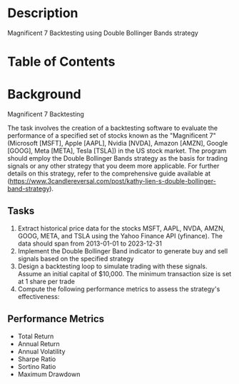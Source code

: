 # Description

Magnificent 7 Backtesting using Double Bollinger Bands strategy

# Table of Contents

# Background

Magnificent 7 Backtesting

The task involves the creation of a backtesting software to evaluate the performance of a specified set of stocks known as the "Magnificent 7" (Microsoft [MSFT], Apple [AAPL], Nvidia [NVDA], Amazon [AMZN], Google [GOOG], Meta [META], Tesla [TSLA]) in the US stock market. The program should employ the Double Bollinger Bands strategy as the basis for trading signals or any other strategy that you deem more applicable. For further details on this strategy, refer to the comprehensive guide available at (https://www.3candlereversal.com/post/kathy-lien-s-double-bollinger-band-strategy).

## Tasks

1. Extract historical price data for the stocks MSFT, AAPL, NVDA, AMZN, GOOG, META, and TSLA using the Yahoo Finance API (yfinance). The data should span from 2013-01-01 to 2023-12-31
2. Implement the Double Bollinger Band indicator to generate buy and sell signals based on the
specified strategy
3. Design a backtesting loop to simulate trading with these signals. Assume an initial capital of
$10,000. The minimum transaction size is set at 1 share per trade
4. Compute the following performance metrics to assess the strategy's effectiveness:

## Performance Metrics

- Total Return
- Annual Return
- Annual Volatility
- Sharpe Ratio
- Sortino Ratio
- Maximum Drawdown